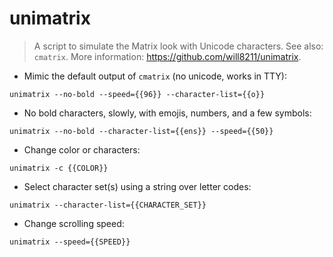 # unimatrix

> A script to simulate the Matrix look with Unicode characters.
> See also: `cmatrix`.
> More information: <https://github.com/will8211/unimatrix>.

- Mimic the default output of `cmatrix` (no unicode, works in TTY):

`unimatrix --no-bold --speed={{96}} --character-list={{o}}`

- No bold characters, slowly, with emojis, numbers, and a few symbols:

`unimatrix --no-bold --character-list={{ens}} --speed={{50}}`

- Change color or characters:

`unimatrix -c {{COLOR}}`

- Select character set(s) using a string over letter codes:

`unimatrix --character-list={{CHARACTER_SET}}`

- Change scrolling speed:

`unimatrix --speed={{SPEED}}`
